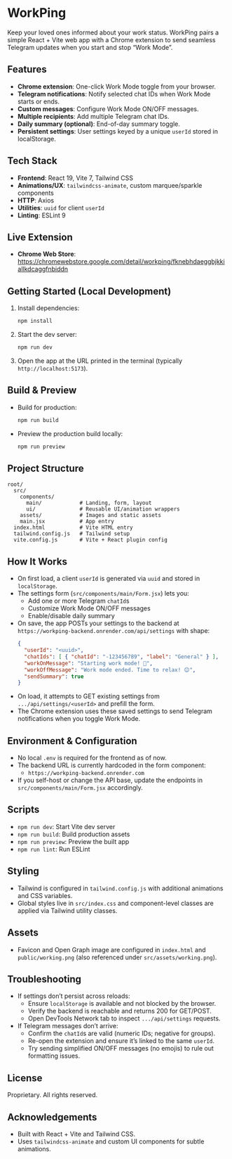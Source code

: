 # WorkPing

Keep your loved ones informed about your work status. WorkPing pairs a simple React + Vite web app with a Chrome extension to send seamless Telegram updates when you start and stop “Work Mode”.

## Features
- **Chrome extension**: One-click Work Mode toggle from your browser.
- **Telegram notifications**: Notify selected chat IDs when Work Mode starts or ends.
- **Custom messages**: Configure Work Mode ON/OFF messages.
- **Multiple recipients**: Add multiple Telegram chat IDs.
- **Daily summary (optional)**: End-of-day summary toggle.
- **Persistent settings**: User settings keyed by a unique `userId` stored in localStorage.

## Tech Stack
- **Frontend**: React 19, Vite 7, Tailwind CSS
- **Animations/UX**: `tailwindcss-animate`, custom marquee/sparkle components
- **HTTP**: Axios
- **Utilities**: `uuid` for client `userId`
- **Linting**: ESLint 9

## Live Extension
- **Chrome Web Store**: https://chromewebstore.google.com/detail/workping/fknebhdaeggbjkkiallkdcaggfnbiddn

## Getting Started (Local Development)
1. Install dependencies:
   ```bash
   npm install
   ```
2. Start the dev server:
   ```bash
   npm run dev
   ```
3. Open the app at the URL printed in the terminal (typically `http://localhost:5173`).

## Build & Preview
- Build for production:
  ```bash
  npm run build
  ```
- Preview the production build locally:
  ```bash
  npm run preview
  ```

## Project Structure
```
root/
  src/
    components/
      main/            # Landing, form, layout
      ui/              # Reusable UI/animation wrappers
    assets/            # Images and static assets
    main.jsx           # App entry
  index.html           # Vite HTML entry
  tailwind.config.js   # Tailwind setup
  vite.config.js       # Vite + React plugin config
```

## How It Works
- On first load, a client `userId` is generated via `uuid` and stored in `localStorage`.
- The settings form (`src/components/main/Form.jsx`) lets you:
  - Add one or more Telegram `chatId`s
  - Customize Work Mode ON/OFF messages
  - Enable/disable daily summary
- On save, the app POSTs your settings to the backend at `https://workping-backend.onrender.com/api/settings` with shape:
  ```json
  {
    "userId": "<uuid>",
    "chatIds": [ { "chatId": "-123456789", "label": "General" } ],
    "workOnMessage": "Starting work mode! 🚀",
    "workOffMessage": "Work mode ended. Time to relax! 😊",
    "sendSummary": true
  }
  ```
- On load, it attempts to GET existing settings from `.../api/settings/<userId>` and prefill the form.
- The Chrome extension uses these saved settings to send Telegram notifications when you toggle Work Mode.

## Environment & Configuration
- No local `.env` is required for the frontend as of now.
- The backend URL is currently hardcoded in the form component:
  - `https://workping-backend.onrender.com`
- If you self-host or change the API base, update the endpoints in `src/components/main/Form.jsx` accordingly.

## Scripts
- `npm run dev`: Start Vite dev server
- `npm run build`: Build production assets
- `npm run preview`: Preview the built app
- `npm run lint`: Run ESLint

## Styling
- Tailwind is configured in `tailwind.config.js` with additional animations and CSS variables.
- Global styles live in `src/index.css` and component-level classes are applied via Tailwind utility classes.

## Assets
- Favicon and Open Graph image are configured in `index.html` and `public/working.png` (also referenced under `src/assets/working.png`).

## Troubleshooting
- If settings don’t persist across reloads:
  - Ensure `localStorage` is available and not blocked by the browser.
  - Verify the backend is reachable and returns 200 for GET/POST.
  - Open DevTools Network tab to inspect `.../api/settings` requests.
- If Telegram messages don’t arrive:
  - Confirm the `chatId`s are valid (numeric IDs; negative for groups).
  - Re-open the extension and ensure it’s linked to the same `userId`.
  - Try sending simplified ON/OFF messages (no emojis) to rule out formatting issues.

## License
Proprietary. All rights reserved.

## Acknowledgements
- Built with React + Vite and Tailwind CSS.
- Uses `tailwindcss-animate` and custom UI components for subtle animations.
